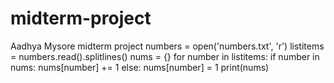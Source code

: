 # midterm-project
Aadhya Mysore midterm project 
numbers = open('numbers.txt', 'r')
listitems = numbers.read().splitlines()
nums = {}
for number in listitems:
    if number in nums:
        nums[number] += 1 
    else:
        nums[number] = 1 
print(nums)
